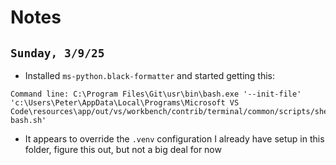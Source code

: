 # Notes

## `Sunday, 3/9/25`

- Installed `ms-python.black-formatter` and started getting this:

```text
Command line: C:\Program Files\Git\usr\bin\bash.exe '--init-file' 'c:\Users\Peter\AppData\Local\Programs\Microsoft VS Code\resources\app/out/vs/workbench/contrib/terminal/common/scripts/shellIntegration-bash.sh'
```

- It appears to override the `.venv` configuration I already have setup in this folder, figure this out, but not a big deal for now